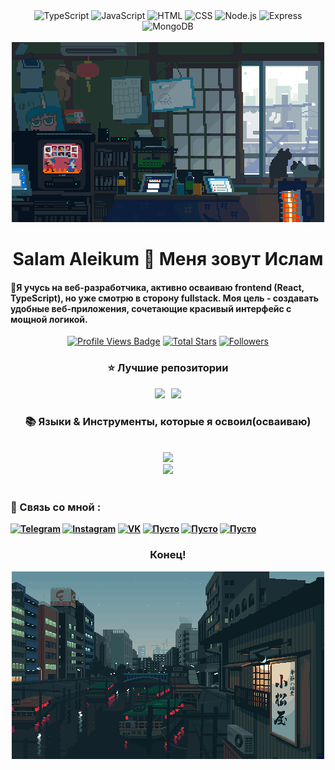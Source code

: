 <!-- Шапка профиля -->
 <div align="center">
  <img src="https://img.shields.io/badge/typescript-%23007ACC.svg?style=for-the-badge&logo=typescript&logoColor=white" alt="TypeScript" />
  <img src="https://img.shields.io/badge/javascript-%23323330.svg?style=for-the-badge&logo=javascript&logoColor=%23F7DF1E" alt="JavaScript" />
  <img src="https://img.shields.io/badge/html-%23E34F26.svg?style=for-the-badge&logo=html5&logoColor=white" alt="HTML" />
  <img src="https://img.shields.io/badge/css-%231572B6.svg?style=for-the-badge&logo=css3&logoColor=white" alt="CSS" />
  <img src="https://img.shields.io/badge/node.js-%2343853D.svg?style=for-the-badge&logo=node.js&logoColor=white" alt="Node.js" />
  <img src="https://img.shields.io/badge/express-%23000000.svg?style=for-the-badge&logo=express&logoColor=white" alt="Express" />
  <img src="https://img.shields.io/badge/MongoDB-%2347A248.svg?style=for-the-badge&logo=mongodb&logoColor=white" alt="MongoDB" />
  </div><br>


<div align="center">
  <img src="https://github.com/Bogatyrev-Islam/Bogatyrev-Islam/raw/main/undefined%20-%20Imgur.gif?raw=true" alt="My GIF">
</div>



<!-- Приветствие -->
<h1 align="center">Salam Aleikum 🤝 Меня зовут Ислам</h1>

<h4 align="left">🌟Я учусь на веб-разработчика, активно осваиваю frontend (React, TypeScript), но уже смотрю в сторону fullstack. Моя цель - создавать удобные веб-приложения, сочетающие красивый интерфейс с мощной логикой.</h4>

 <div align="center">
<!-- Profile Views -->
<a href="https://github.com/Bogatyrev-Islam" target="_blank">
  <img src="https://komarev.com/ghpvc/?username=Bogatyrev-Islam&label=Profile%20views&color=5e81ac&style=for-the-badge&logo=github&logoColor=white&Color=black" 
       alt="Profile Views Badge" /></a>
<!-- Total Stars -->
<a href="https://github.com/Bogatyrev-Islam?tab=repositories&sort=stargazers" target="_blank">
  <img alt="Total Stars" title="Total stars on GitHub"
       src="https://img.shields.io/github/stars/Bogatyrev-Islam?style=for-the-badge&label=Stars&color=bf616a&logo=github" /></a>
<!-- Followers -->
<a href="https://github.com/Bogatyrev-Islam?tab=followers" target="_blank">
  <img alt="Followers" title="Follow me on GitHub"
       src="https://img.shields.io/github/followers/Bogatyrev-Islam?style=for-the-badge&label=Followers&color=5e81ac&logo=github" />
</a>
</div>



<!-- Лучшие репозитории-->
<div align="center">
  <h3>⭐️ Лучшие репозитории</h3>
  <div style="display: flex; justify-content: center; gap: 10px;">
    <a href="#">
        <img width=380 src="https://github-readme-stats.vercel.app/api/pin/?username=Bogatyrev-Islam&repo=Data-Science&theme=light&title_color=ffffff&icon_color=ffffff&text_color=ffffff&bg_color=2e3440" /></a>
    <a href="#">
        <img width=380 src="https://github-readme-stats.vercel.app/api/pin/?username=Bogatyrev-Islam&repo=Artificial-Intelligence&theme=light&title_color=ffffff&icon_color=ffffff&text_color=ffffff&bg_color=2e3440" />
    </a>
</div>



<!-- Языки-->
<h3 align="center">📚 Языки & Инструменты, которые я освоил(осваиваю)</h3>
<br/>
<div align="center">
  <img src="https://skillicons.dev/icons?i=react,ts,javascript,html,css,vscode,github,figma" /><br>
  <img src="https://skillicons.dev/icons?i=nodejs,npm,express,pug,mongodb,nginx,powershell,git" /><br>
</div>
<br/>


 


<!--Мои соц-сети-->
<h4>
  <div align="left"> 
  <h3>🧲 Связь со мной :</h3>
 <a href="#">
  <img src="https://img.shields.io/badge/Telegram-%2326A5E4.svg?style=for-the-badge&logo=telegram&logoColor=white" alt="Telegram" /></a> 
 <a href="#">
  <img src="https://img.shields.io/badge/Instagram-%23E4405F.svg?style=for-the-badge&logo=instagram&logoColor=white" alt="Instagram" /></a> 
 <a href="#">
  <img src="https://img.shields.io/badge/VK-%23A0C3FF.svg?style=for-the-badge&logo=vk&logoColor=white&color=%23A0C3FF&labelColor=%23A0C3FF" alt="VK" /></a> 
 <a href="#">
  <img src="https://img.shields.io/badge/Пусто-%23EEEEEE.svg?style=for-the-badge&logo=simpleicons&logoColor=555" alt="Пусто" /></a> 
 <a href="#">
  <img src="https://img.shields.io/badge/Пусто-%23EEEEEE.svg?style=for-the-badge&logo=simpleicons&logoColor=555" alt="Пусто" /></a> 
 <a href="#">
  <img src="https://img.shields.io/badge/Пусто-%23EEEEEE.svg?style=for-the-badge&logo=simpleicons&logoColor=555" alt="Пусто" /></a> 
</div>
</h4>


  
<!-- Футер профиля -->
<h3 align="center">Конец!</h3>
<div align="center">
  <img src="https://github.com/Bogatyrev-Islam/Bogatyrev-Islam/raw/main/undefined%20-%20Imgur%20(1).gif?raw=true" alt="My GIF" 
</div>
